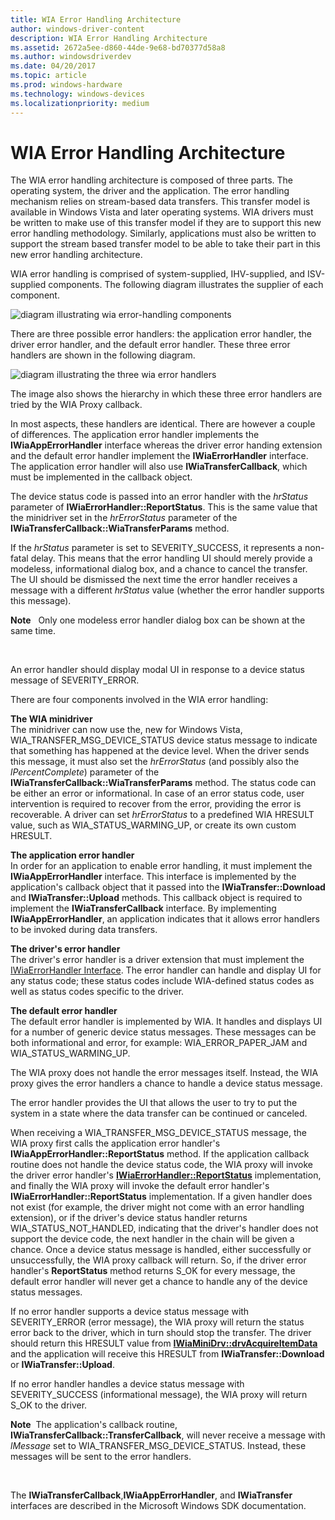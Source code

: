 ```yaml
---
title: WIA Error Handling Architecture
author: windows-driver-content
description: WIA Error Handling Architecture
ms.assetid: 2672a5ee-d860-44de-9e68-bd70377d58a8
ms.author: windowsdriverdev
ms.date: 04/20/2017
ms.topic: article
ms.prod: windows-hardware
ms.technology: windows-devices
ms.localizationpriority: medium
---
```


# WIA Error Handling Architecture


The WIA error handling architecture is composed of three parts. The operating system, the driver and the application. The error handling mechanism relies on stream-based data transfers. This transfer model is available in Windows Vista and later operating systems. WIA drivers must be written to make use of this transfer model if they are to support this new error handling methodology. Similarly, applications must also be written to support the stream based transfer model to be able to take their part in this new error handling architecture.

WIA error handling is comprised of system-supplied, IHV-supplied, and ISV-supplied components. The following diagram illustrates the supplier of each component.

![diagram illustrating wia error-handling components](images/wia-error-wv.png)

There are three possible error handlers: the application error handler, the driver error handler, and the default error handler. These three error handlers are shown in the following diagram.

![diagram illustrating the three wia error handlers](images/wia-errorhandlers.png)

The image also shows the hierarchy in which these three error handlers are tried by the WIA Proxy callback.

In most aspects, these handlers are identical. There are however a couple of differences. The application error handler implements the **IWiaAppErrorHandler** interface whereas the driver error handing extension and the default error handler implement the **IWiaErrorHandler** interface. The application error handler will also use **IWiaTransferCallback**, which must be implemented in the callback object.

The device status code is passed into an error handler with the *hrStatus* parameter of **IWiaErrorHandler::ReportStatus**. This is the same value that the minidriver set in the *hrErrorStatus* parameter of the **IWiaTransferCallback::WiaTransferParams** method.

If the *hrStatus* parameter is set to SEVERITY\_SUCCESS, it represents a non-fatal delay. This means that the error handling UI should merely provide a modeless, informational dialog box, and a chance to cancel the transfer. The UI should be dismissed the next time the error handler receives a message with a different *hrStatus* value (whether the error handler supports this message).

**Note**   Only one modeless error handler dialog box can be shown at the same time.

 

An error handler should display modal UI in response to a device status message of SEVERITY\_ERROR.

There are four components involved in the WIA error handling:

<a href="" id="the-wia-minidriver"></a>**The WIA minidriver**  
The minidriver can now use the, new for Windows Vista, WIA\_TRANSFER\_MSG\_DEVICE\_STATUS device status message to indicate that something has happened at the device level. When the driver sends this message, it must also set the *hrErrorStatus* (and possibly also the *lPercentComplete*) parameter of the **IWiaTransferCallback::WiaTransferParams** method. The status code can be either an error or informational. In case of an error status code, user intervention is required to recover from the error, providing the error is recoverable. A driver can set *hrErrorStatus* to a predefined WIA HRESULT value, such as WIA\_STATUS\_WARMING\_UP, or create its own custom HRESULT.

<a href="" id="the-application-error-handler"></a>**The application error handler**  
In order for an application to enable error handling, it must implement the **IWiaAppErrorHandler** interface. This interface is implemented by the application's callback object that it passed into the **IWiaTransfer::Download** and **IWiaTransfer::Upload** methods. This callback object is required to implement the **IWiaTransferCallback** interface. By implementing **IWiaAppErrorHandler**, an application indicates that it allows error handlers to be invoked during data transfers.

<a href="" id="the-driver-s-error-handler"></a>**The driver's error handler**  
The driver's error handler is a driver extension that must implement the [IWiaErrorHandler Interface](https://msdn.microsoft.com/library/windows/hardware/ff543907). The error handler can handle and display UI for any status code; these status codes include WIA-defined status codes as well as status codes specific to the driver.

<a href="" id="the-default-error-handler"></a>**The default error handler**  
The default error handler is implemented by WIA. It handles and displays UI for a number of generic device status messages. These messages can be both informational and error, for example: WIA\_ERROR\_PAPER\_JAM and WIA\_STATUS\_WARMING\_UP.

The WIA proxy does not handle the error messages itself. Instead, the WIA proxy gives the error handlers a chance to handle a device status message.

The error handler provides the UI that allows the user to try to put the system in a state where the data transfer can be continued or canceled.

When receiving a WIA\_TRANSFER\_MSG\_DEVICE\_STATUS message, the WIA proxy first calls the application error handler's **IWiaAppErrorHandler::ReportStatus** method. If the application callback routine does not handle the device status code, the WIA proxy will invoke the driver error handler's [**IWiaErrorHandler::ReportStatus**](https://msdn.microsoft.com/library/windows/hardware/ff543909) implementation, and finally the WIA proxy will invoke the default error handler's **IWiaErrorHandler::ReportStatus** implementation. If a given handler does not exist (for example, the driver might not come with an error handling extension), or if the driver's device status handler returns WIA\_STATUS\_NOT\_HANDLED, indicating that the driver's handler does not support the device code, the next handler in the chain will be given a chance. Once a device status message is handled, either successfully or unsuccessfully, the WIA proxy callback will return. So, if the driver error handler's **ReportStatus** method returns S\_OK for every message, the default error handler will never get a chance to handle any of the device status messages.

If no error handler supports a device status message with SEVERITY\_ERROR (error message), the WIA proxy will return the status error back to the driver, which in turn should stop the transfer. The driver should return this HRESULT value from [**IWiaMiniDrv::drvAcquireItemData**](https://msdn.microsoft.com/library/windows/hardware/ff543956) and the application will receive this HRESULT from **IWiaTransfer::Download** or **IWiaTransfer::Upload**.

If no error handler handles a device status message with SEVERITY\_SUCCESS (informational message), the WIA proxy will return S\_OK to the driver.

**Note**  The application's callback routine, **IWiaTransferCallback::TransferCallback**, will never receive a message with *lMessage* set to WIA\_TRANSFER\_MSG\_DEVICE\_STATUS. Instead, these messages will be sent to the error handlers.

 

The **IWiaTransferCallback**,**IWiaAppErrorHandler**, and **IWiaTransfer** interfaces are described in the Microsoft Windows SDK documentation.

 

 




